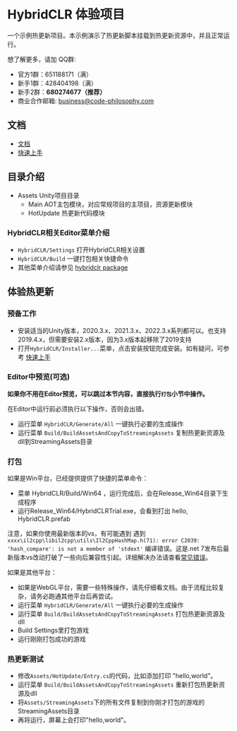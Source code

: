 # HybridCLR 体验项目

一个示例热更新项目。本示例演示了热更新脚本挂载到热更新资源中，并且正常运行。

想了解更多，请加 QQ群: 

- 官方1群：651188171（满）
- 新手1群：428404198（满）
- 新手2群：**680274677（推荐）**
- 商业合作邮箱: business@code-philosophy.com

## 文档

- [文档](https://hybridclr.doc.code-philosophy.com/)
- [快速上手](https://hybridclr.doc.code-philosophy.com/docs/beginner/quickstart)

## 目录介绍

- Assets Unity项目目录
  - Main AOT主包模块，对应常规项目的主项目，资源更新模块
  - HotUpdate 热更新代码模块

### HybridCLR相关Editor菜单介绍

- `HybridCLR/Settings` 打开HybridCLR相关设置
- `HybridCLR/Build` 一键打包相关快捷命令
- 其他菜单介绍请参见 [hybridclr package](https://hybridclr.doc.code-philosophy.com/docs/basic/com.code-philosophy.hybridclr)


## 体验热更新

### 预备工作

- 安装适当的Unity版本，2020.3.x、2021.3.x、2022.3.x系列都可以。也支持2019.4.x，但需要安装2.x版本，因为3.x版本起移除了2019支持
- 打开`HybridCLR/Installer...`菜单，点击安装按钮完成安装。如有疑问，可参考 [快速上手](https://hybridclr.doc.code-philosophy.com/docs/beginner/quickstart)

### Editor中预览(可选)

**如果你不用在Editor预览，可以跳过本节内容，直接执行`打包`小节中操作。**

 在Editor中运行前必须执行以下操作，否则会出错。

- 运行菜单 `HybridCLR/Generate/All` 一键执行必要的生成操作
- 运行菜单 `Build/BuildAssetsAndCopyToStreamingAssets` 复制热更新资源及dll到StreamingAssets目录

### 打包

如果是Win平台，已经提供提供了快捷的菜单命令：

- 菜单 HybridCLR/Build/Win64 ，运行完成后，会在Release_Win64目录下生成程序
- 运行Release_Win64/HybridCLRTrial.exe，会看到打出 hello, HybridCLR.prefab

注意，如果你使用最新版本的vs，有可能遇到 遇到 `xxxx\il2cpp\libil2cpp\utils\Il2CppHashMap.h(71): error C2039: 'hash_compare': is not a member of 'stdext'` 编译错误。这是.net 7发布后最新版本vs改动打破了一些向后兼容性引起。详细解决办法请查看[常见错误](https://focus-creative-games.github.io/hybridclr/common_errors/)。

如果是其他平台：
- 如果是WebGL平台，需要一些特殊操作，请先仔细看文档。由于流程比较复杂，请务必跑通其他平台后再尝试。
- 运行菜单 `HybridCLR/Generate/All` 一键执行必要的生成操作
- 运行菜单 `Build/BuildAssetsAndCopyToStreamingAssets` 打包热更新资源及dll
- Build Settings里打包游戏
- 运行刚刚打包成功的游戏

### 热更新测试

- 修改`Assets/HotUpdate/Entry.cs`的代码，比如添加打印 "hello,world"。
- 运行菜单 `Build/BuildAssetsAndCopyToStreamingAssets` 重新打包热更新资源及dll
- 将`Assets/StreamingAssets`下的所有文件复制到你刚才打包的游戏的StreamingAssets目录
- 再将运行，屏幕上会打印"hello,world"。



